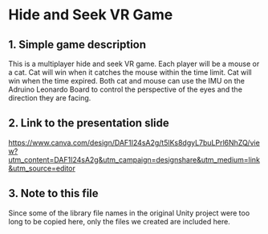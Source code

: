 # Hide and Seek VR Game
## 1. Simple game description
This is a multiplayer hide and seek VR game. Each player will be a mouse or a cat. Cat will win when it catches the mouse within the time limit. Cat will win when the time expired. Both cat and mouse can use the IMU on the Adruino Leonardo Board to control the perspective of the eyes and the direction they are facing.
## 2. Link to the presentation slide
https://www.canva.com/design/DAF1I24sA2g/t5lKs8dgyL7buLPrl6NhZQ/view?utm_content=DAF1I24sA2g&utm_campaign=designshare&utm_medium=link&utm_source=editor
## 3. Note to this file
Since some of the library file names in the original Unity project were too long to be copied here, only the files we created are included here.
